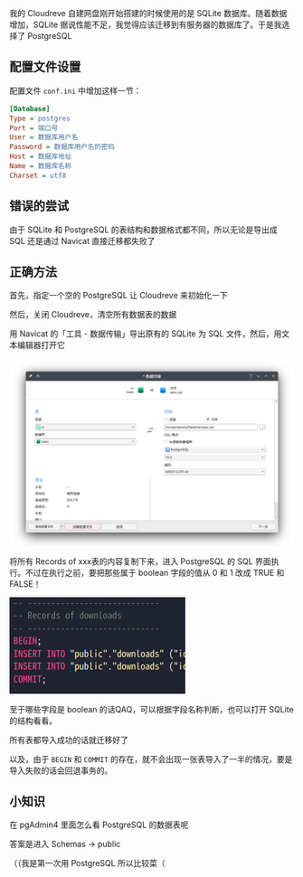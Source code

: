 我的 Cloudreve 自建网盘刚开始搭建的时候使用的是 SQLite 数据库。随着数据增加，SQLite 据说性能不足，我觉得应该迁移到有服务器的数据库了。于是我选择了 PostgreSQL

## 配置文件设置

配置文件 `conf.ini` 中增加这样一节：

```ini
[Database]
Type = postgres
Port = 端口号
User = 数据库用户名
Password = 数据库用户名的密码
Host = 数据库地址
Name = 数据库名称
Charset = utf8
```

## 错误的尝试

由于 SQLite 和 PostgreSQL 的表结构和数据格式都不同，所以无论是导出成 SQL 还是通过 Navicat 直接迁移都失败了

## 正确方法

首先，指定一个空的 PostgreSQL 让 Cloudreve 来初始化一下

然后，关闭 Cloudreve，清空所有数据表的数据

用 Navicat 的「工具 - 数据传输」导出原有的 SQLite 为 SQL 文件，然后，用文本编辑器打开它

![image-20220114114251673](image-20220114114251673.png)

将所有 Records of xxx表的内容复制下来，进入 PostgreSQL 的 SQL 界面执行。不过在执行之前，要把那些属于 boolean 字段的值从 0 和 1 改成 TRUE 和 FALSE！

![image-20220114114457291](image-20220114114457291.png)

至于哪些字段是 boolean 的话QAQ，可以根据字段名称判断，也可以打开 SQLite 的结构看看。

所有表都导入成功的话就迁移好了

以及，由于 `BEGIN` 和 `COMMIT` 的存在，就不会出现一张表导入了一半的情况，要是导入失败的话会回退事务的。

## 小知识

在 pgAdmin4 里面怎么看 PostgreSQL 的数据表呢

答案是进入 Schemas -> public

（（我是第一次用 PostgreSQL 所以比较菜（
